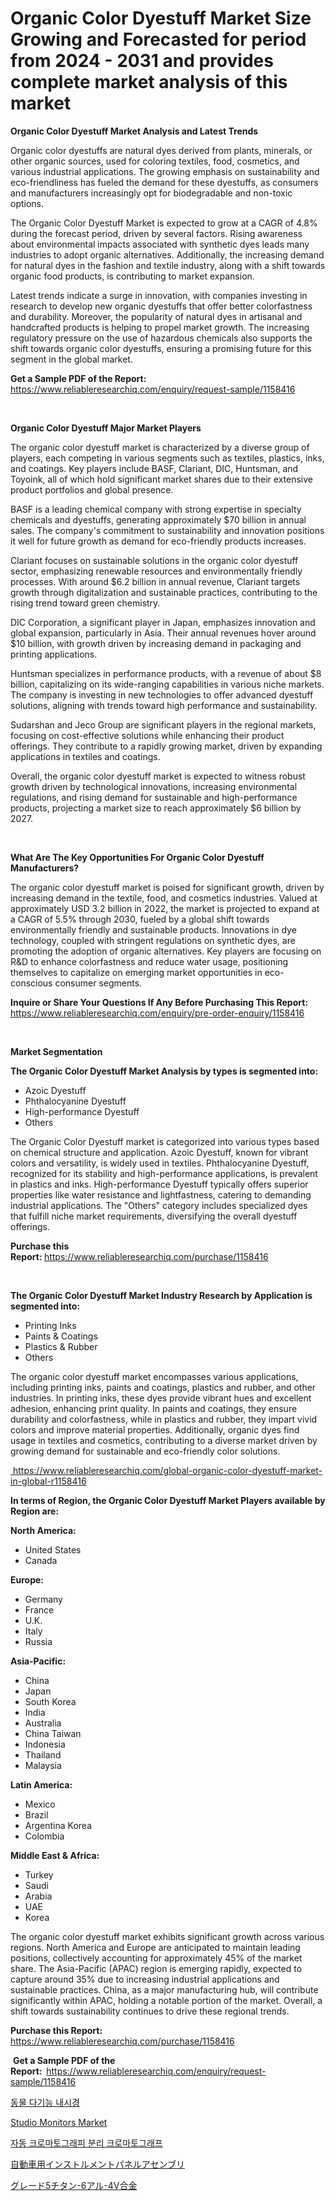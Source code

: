 <p><h1>Organic Color Dyestuff Market Size Growing and Forecasted for period from 2024 - 2031 and provides complete market analysis of this market</h1></p><p><strong>Organic Color Dyestuff Market Analysis and Latest Trends</strong></p>
<p><p>Organic color dyestuffs are natural dyes derived from plants, minerals, or other organic sources, used for coloring textiles, food, cosmetics, and various industrial applications. The growing emphasis on sustainability and eco-friendliness has fueled the demand for these dyestuffs, as consumers and manufacturers increasingly opt for biodegradable and non-toxic options.</p><p>The Organic Color Dyestuff Market is expected to grow at a CAGR of 4.8% during the forecast period, driven by several factors. Rising awareness about environmental impacts associated with synthetic dyes leads many industries to adopt organic alternatives. Additionally, the increasing demand for natural dyes in the fashion and textile industry, along with a shift towards organic food products, is contributing to market expansion.</p><p>Latest trends indicate a surge in innovation, with companies investing in research to develop new organic dyestuffs that offer better colorfastness and durability. Moreover, the popularity of natural dyes in artisanal and handcrafted products is helping to propel market growth. The increasing regulatory pressure on the use of hazardous chemicals also supports the shift towards organic color dyestuffs, ensuring a promising future for this segment in the global market.</p></p>
<p><strong>Get a Sample PDF of the Report:&nbsp;</strong> <a href="https://www.reliableresearchiq.com/enquiry/request-sample/1158416">https://www.reliableresearchiq.com/enquiry/request-sample/1158416</a></p>
<p>&nbsp;</p>
<p><strong>Organic Color Dyestuff Major Market Players</strong></p>
<p><p>The organic color dyestuff market is characterized by a diverse group of players, each competing in various segments such as textiles, plastics, inks, and coatings. Key players include BASF, Clariant, DIC, Huntsman, and Toyoink, all of which hold significant market shares due to their extensive product portfolios and global presence.</p><p>BASF is a leading chemical company with strong expertise in specialty chemicals and dyestuffs, generating approximately $70 billion in annual sales. The company's commitment to sustainability and innovation positions it well for future growth as demand for eco-friendly products increases.</p><p>Clariant focuses on sustainable solutions in the organic color dyestuff sector, emphasizing renewable resources and environmentally friendly processes. With around $6.2 billion in annual revenue, Clariant targets growth through digitalization and sustainable practices, contributing to the rising trend toward green chemistry.</p><p>DIC Corporation, a significant player in Japan, emphasizes innovation and global expansion, particularly in Asia. Their annual revenues hover around $10 billion, with growth driven by increasing demand in packaging and printing applications.</p><p>Huntsman specializes in performance products, with a revenue of about $8 billion, capitalizing on its wide-ranging capabilities in various niche markets. The company is investing in new technologies to offer advanced dyestuff solutions, aligning with trends toward high performance and sustainability.</p><p>Sudarshan and Jeco Group are significant players in the regional markets, focusing on cost-effective solutions while enhancing their product offerings. They contribute to a rapidly growing market, driven by expanding applications in textiles and coatings.</p><p>Overall, the organic color dyestuff market is expected to witness robust growth driven by technological innovations, increasing environmental regulations, and rising demand for sustainable and high-performance products, projecting a market size to reach approximately $6 billion by 2027.</p></p>
<p>&nbsp;</p>
<p><strong>What Are The Key Opportunities For Organic Color Dyestuff Manufacturers?</strong></p>
<p><p>The organic color dyestuff market is poised for significant growth, driven by increasing demand in the textile, food, and cosmetics industries. Valued at approximately USD 3.2 billion in 2022, the market is projected to expand at a CAGR of 5.5% through 2030, fueled by a global shift towards environmentally friendly and sustainable products. Innovations in dye technology, coupled with stringent regulations on synthetic dyes, are promoting the adoption of organic alternatives. Key players are focusing on R&D to enhance colorfastness and reduce water usage, positioning themselves to capitalize on emerging market opportunities in eco-conscious consumer segments.</p></p>
<p><strong>Inquire or Share Your Questions If Any Before Purchasing This Report:</strong> <a href="https://www.reliableresearchiq.com/enquiry/pre-order-enquiry/1158416">https://www.reliableresearchiq.com/enquiry/pre-order-enquiry/1158416</a></p>
<p>&nbsp;</p>
<p><strong>Market Segmentation</strong></p>
<p><strong>The Organic Color Dyestuff Market Analysis by types is segmented into:</strong></p>
<p><ul><li>Azoic Dyestuff</li><li>Phthalocyanine Dyestuff</li><li>High-performance Dyestuff</li><li>Others</li></ul></p>
<p><p>The Organic Color Dyestuff market is categorized into various types based on chemical structure and application. Azoic Dyestuff, known for vibrant colors and versatility, is widely used in textiles. Phthalocyanine Dyestuff, recognized for its stability and high-performance applications, is prevalent in plastics and inks. High-performance Dyestuff typically offers superior properties like water resistance and lightfastness, catering to demanding industrial applications. The "Others" category includes specialized dyes that fulfill niche market requirements, diversifying the overall dyestuff offerings.</p></p>
<p><strong>Purchase this Report:&nbsp;</strong><a href="https://www.reliableresearchiq.com/purchase/1158416">https://www.reliableresearchiq.com/purchase/1158416</a></p>
<p>&nbsp;</p>
<p><strong>The Organic Color Dyestuff Market Industry Research by Application is segmented into:</strong></p>
<p><ul><li>Printing Inks</li><li>Paints & Coatings</li><li>Plastics & Rubber</li><li>Others</li></ul></p>
<p><p>The organic color dyestuff market encompasses various applications, including printing inks, paints and coatings, plastics and rubber, and other industries. In printing inks, these dyes provide vibrant hues and excellent adhesion, enhancing print quality. In paints and coatings, they ensure durability and colorfastness, while in plastics and rubber, they impart vivid colors and improve material properties. Additionally, organic dyes find usage in textiles and cosmetics, contributing to a diverse market driven by growing demand for sustainable and eco-friendly color solutions.</p></p>
<p><a href="https://www.reliableresearchiq.com/global-organic-color-dyestuff-market-in-global-r1158416">&nbsp;https://www.reliableresearchiq.com/global-organic-color-dyestuff-market-in-global-r1158416</a></p>
<p><strong>In terms of Region, the Organic Color Dyestuff Market Players available by Region are:</strong></p>
<p>
    <p> <strong> North America: </strong>
        <ul>
            <li>United States</li>
            <li>Canada</li>
        </ul>
        </p> 
    <p> <strong> Europe: </strong>
        <ul>
            <li>Germany</li>
            <li>France</li>
            <li>U.K.</li>
            <li>Italy</li>
            <li>Russia</li>
        </ul>
        </p> 
    <p> <strong> Asia-Pacific: </strong>
        <ul>
            <li>China</li>
            <li>Japan</li>
            <li>South Korea</li>
            <li>India</li>
            <li>Australia</li>
            <li>China Taiwan</li>
            <li>Indonesia</li>
            <li>Thailand</li>
            <li>Malaysia</li>
        </ul>
        </p> 
    <p> <strong> Latin America: </strong>
        <ul>
            <li>Mexico</li>
            <li>Brazil</li>
            <li>Argentina Korea</li>
            <li>Colombia</li>
        </ul>
        </p> 
    <p> <strong> Middle East & Africa: </strong>
        <ul>
            <li>Turkey</li>
            <li>Saudi</li>
            <li>Arabia</li>
            <li>UAE</li>
            <li>Korea</li>
        </ul>
    </p>
    </p>
<p><p>The organic color dyestuff market exhibits significant growth across various regions. North America and Europe are anticipated to maintain leading positions, collectively accounting for approximately 45% of the market share. The Asia-Pacific (APAC) region is emerging rapidly, expected to capture around 35% due to increasing industrial applications and sustainable practices. China, as a major manufacturing hub, will contribute significantly within APAC, holding a notable portion of the market. Overall, a shift towards sustainability continues to drive these regional trends.</p></p>
<p><strong>Purchase this Report: </strong><a href="https://www.reliableresearchiq.com/purchase/1158416">https://www.reliableresearchiq.com/purchase/1158416</a></p>
<p>&nbsp;<strong>Get a Sample PDF of the Report:&nbsp;&nbsp;</strong><a href="https://www.reliableresearchiq.com/enquiry/request-sample/1158416">https://www.reliableresearchiq.com/enquiry/request-sample/1158416</a></p>
<p><strong></strong></p>
<p><p><a href="https://medium.com/@rekhakhatun65/%EA%B8%80%EB%A1%9C%EB%B2%8C-%EB%8F%99%EB%AC%BC-%EB%8B%A4%EA%B8%B0%EB%8A%A5-%EB%82%B4%EC%8B%9C%EA%B2%BD-%EC%8B%9C%EC%9E%A5-%EB%8F%99%ED%96%A5-%EB%B0%8F-%ED%98%81%EC%8B%A0-%EB%AF%B8%EB%9E%98-%EC%A7%80%ED%96%A5%EC%A0%81-%EB%B6%84%EC%84%9D-2024-2031-10db7719c9f0">동물 다기능 내시경</a></p><p><a href="https://www.linkedin.com/pulse/how-regional-global-trends-shaping-studio-monitors-market-year-a9xdf?trackingId=zzBkiuZJQsydm0mnJMrEEQ%3D%3D">Studio Monitors Market</a></p><p><a href="https://medium.com/@rekhakhatun65/%EC%84%B8%EA%B3%84-automatic-chromatographic-separation-chromatograph-market-%EC%9D%80-2024%EC%97%90%EC%84%9C-2031%EB%A1%9C-%EC%97%B0%ED%8F%89%EA%B7%A0-%EC%A6%9D%EA%B0%80%EC%9C%A8%EC%9D%84-%EB%B3%B4%EC%9D%BC-%EA%B2%83%EC%9C%BC%EB%A1%9C-%EC%98%88%EC%83%81%EB%90%A9%EB%8B%88%EB%8B%A4-dc7c7ea35413">자동 크로마토그래피 분리 크로마토그래프</a></p><p><a href="https://medium.com/@maximuskihn1939/automotive-instrument-panel-assembly-market-%E3%81%AF-%E3%82%B3%E3%82%B9%E3%83%88%E7%AE%A1%E7%90%86%E3%81%A8%E5%8A%B9%E7%8E%87%E5%90%91%E4%B8%8A%E3%82%92%E5%84%AA%E5%85%88%E3%81%97%E3%81%BE%E3%81%99-%E3%81%95%E3%82%89%E3%81%AB-%E5%A0%B1%E5%91%8A%E6%9B%B8%E3%81%AF%E5%B8%82%E5%A0%B4%E3%81%AE%E9%9C%80%E8%A6%81%E9%9D%A2%E3%81%A8%E4%BE%9B%E7%B5%A6%E9%9D%A2%E3%81%AE%E4%B8%A1%E6%96%B9%E3%82%92%E3%82%AB%E3%83%90%E3%83%BC%E3%81%97%E3%81%A6%E3%81%84%E3%81%BE%E3%81%99-1c5a59e66525">自動車用インストルメントパネルアセンブリ</a></p><p><a href="https://medium.com/@maximuskihn1939/grade-5-ti-6al-4v-alloy-market-%E3%81%AE%E3%82%B0%E3%83%AD%E3%83%BC%E3%83%90%E3%83%AB%E5%B8%82%E5%A0%B4%E6%A6%82%E8%A6%81%E3%81%AF-%E4%B8%96%E7%95%8C%E3%81%8A%E3%82%88%E3%81%B3%E4%B8%BB%E8%A6%81%E5%B8%82%E5%A0%B4%E3%81%AB%E3%81%8A%E3%81%91%E3%82%8B%E6%A5%AD%E7%95%8C%E3%81%AB%E5%BD%B1%E9%9F%BF%E3%82%92%E4%B8%8E%E3%81%88%E3%82%8B%E4%B8%BB%E8%A6%81%E3%81%AA%E3%83%88%E3%83%AC%E3%83%B3%E3%83%89%E3%81%AB%E3%81%A4%E3%81%84%E3%81%A6-%E7%8B%AC%E8%87%AA%E3%81%AE%E8%A6%96%E7%82%B9%E3%82%92%E6%8F%90%E4%BE%9B%E3%81%97%E3%81%BE%E3%81%99-1e3258631ffe">グレード5チタン-6アル-4V合金</a></p></p>